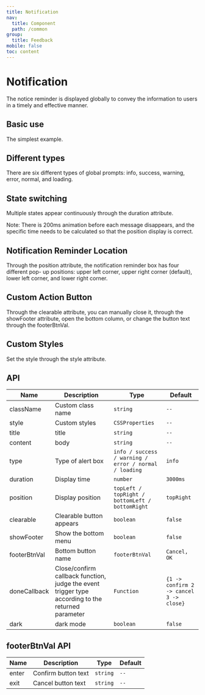 ```yaml
---
title: Notification
nav:
  title: Component
  path: /common
group:
  title: Feedback
mobile: false
toc: content
---
```


# Notification

The notice reminder is displayed globally to convey the information to users in a timely and effective manner.

## Basic use

The simplest example.

<code src="./demos/index1.tsx"></code>

## Different types

There are six different types of global prompts: info, success, warning, error, normal, and loading.

<code src="./demos/index2.tsx"></code>

## State switching

Multiple states appear continuously through the duration attribute.

Note: There is 200ms animation before each message disappears, and the specific time needs to be calculated so that the position display is correct.

<code src="./demos/index3.tsx"></code>

## Notification Reminder Location

Through the position attribute, the notification reminder box has four different pop- up positions: upper left corner, upper right corner (default), lower left corner, and lower right corner.

<code src="./demos/index4.tsx"></code>

## Custom Action Button

Through the clearable attribute, you can manually close it, through the showFooter attribute, open the bottom column, or change the button text through the footerBtnVal.

<code src="./demos/index5.tsx"></code>

## Custom Styles

Set the style through the style attribute.

<code src="./demos/index6.tsx"></code>

## API

| Name         | Description                                                                                       | Type                                                  | Default                                 |
| ------------ | ------------------------------------------------------------------------------------------------- | ----------------------------------------------------- | --------------------------------------- |
| className    | Custom class name                                                                                 | `string`                                              | `--`                                    |
| style        | Custom styles                                                                                     | `CSSProperties`                                       | `--`                                    |
| title        | title                                                                                             | `string`                                              | `--`                                    |
| content      | body                                                                                              | `string`                                              | `--`                                    |
| type         | Type of alert box                                                                                 | `info / success / warning / error / normal / loading` | `info`                                  |
| duration     | Display time                                                                                      | `number`                                              | `3000ms`                                |
| position     | Display position                                                                                  | `topLeft / topRight / bottomLeft / bottomRight`       | `topRight`                              |
| clearable    | Clearable button appears                                                                          | `boolean`                                             | `false`                                 |
| showFooter   | Show the bottom menu                                                                              | `boolean`                                             | `false`                                 |
| footerBtnVal | Bottom button name                                                                                | `footerBtnVal`                                        | `Cancel, OK`                            |
| doneCallback | Close/confirm callback function, judge the event trigger type according to the returned parameter | `Function`                                            | `{1 -> confirm 2 -> cancel 3 -> close}` |
| dark         | dark mode                                                                                         | `boolean`                                             | `false`                                 |

## footerBtnVal API

| Name  | Description         | Type     | Default |
| ----- | ------------------- | -------- | ------- |
| enter | Confirm button text | `string` | `--`    |
| exit  | Cancel button text  | `string` | `--`    |
